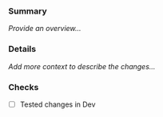 ### Summary
_Provide an overview..._

### Details
_Add more context to describe the changes..._

### Checks
- [ ] Tested changes in Dev
